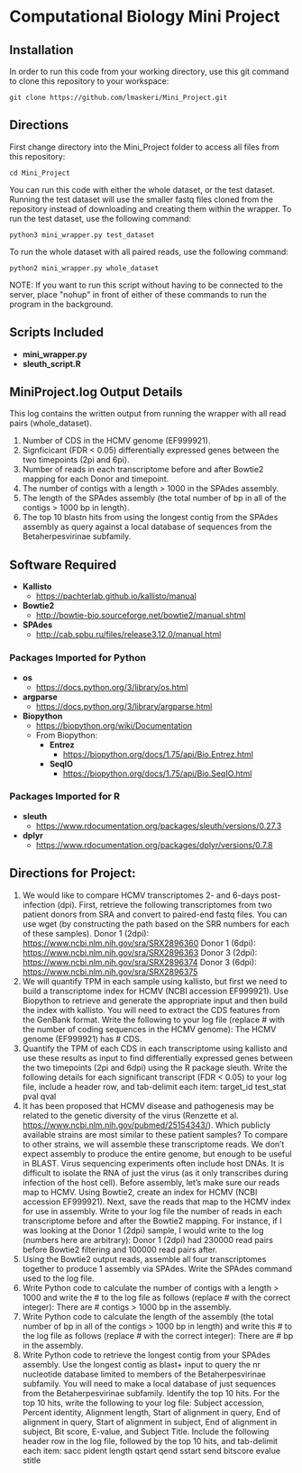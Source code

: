 # Computational Biology Mini Project

## Installation
In order to run this code from your working directory, use this git command to clone this repository to your workspace:
```
git clone https://github.com/lmaskeri/Mini_Project.git
```

## Directions

First change directory into the Mini_Project folder to access all files from this repository:
```
cd Mini_Project 
```

You can run this code with either the whole dataset, or the test dataset. 
Running the test dataset will use the smaller fastq files cloned from the repository instead of downloading and creating them within the wrapper. To run the test dataset, use the following command:
```
python3 mini_wrapper.py test_dataset
```

To run the whole dataset with all paired reads, use the following command:
```
python2 mini_wrapper.py whole_dataset
```
NOTE: If you want to run this script without having to be connected to the server, place "nohup" in front of either of these commands to run the program in the background.

## Scripts Included
* **mini_wrapper.py** 
* **sleuth_script.R** 

## MiniProject.log Output Details
This log contains the written output from running the wrapper with all read pairs (whole_dataset). 

1. Number of CDS in the HCMV genome (EF999921).
2. Signficicant (FDR < 0.05) differentially expressed genes between the two timepoints (2pi and 6pi).
3. Number of reads in each transcriptome before and after Bowtie2 mapping for each Donor and timepoint.
4. The number of contigs with a length > 1000 in the SPAdes assembly.
5. The length of the SPAdes assembly (the total number of bp in all of the contigs > 1000 bp in length).
6. The top 10 blastn hits from using the longest contig from the SPAdes assembly as query against a local database of sequences from the Betaherpesvirinae subfamily.

## Software Required
* **Kallisto**
  - https://pachterlab.github.io/kallisto/manual
* **Bowtie2**
  - http://bowtie-bio.sourceforge.net/bowtie2/manual.shtml
* **SPAdes**
  - http://cab.spbu.ru/files/release3.12.0/manual.html

### Packages Imported for Python
* **os** 
  - https://docs.python.org/3/library/os.html
* **argparse**
  - https://docs.python.org/3/library/argparse.html
* **Biopython**
  - https://biopython.org/wiki/Documentation
  - From Biopython:
    - **Entrez**
      - https://biopython.org/docs/1.75/api/Bio.Entrez.html
    - **SeqIO**
      - https://biopython.org/docs/1.75/api/Bio.SeqIO.html

### Packages Imported for R
* **sleuth** 
  - https://www.rdocumentation.org/packages/sleuth/versions/0.27.3
* **dplyr**
  - https://www.rdocumentation.org/packages/dplyr/versions/0.7.8


## Directions for Project:

1. We would like to compare HCMV transcriptomes 2- and 6-days post-infection (dpi). First, retrieve the following
transcriptomes from two patient donors from SRA and convert to paired-end fastq files. You can use wget (by
constructing the path based on the SRR numbers for each of these samples).
Donor 1 (2dpi): https://www.ncbi.nlm.nih.gov/sra/SRX2896360
Donor 1 (6dpi): https://www.ncbi.nlm.nih.gov/sra/SRX2896363
Donor 3 (2dpi): https://www.ncbi.nlm.nih.gov/sra/SRX2896374
Donor 3 (6dpi): https://www.ncbi.nlm.nih.gov/sra/SRX2896375
2. We will quantify TPM in each sample using kallisto, but first we need to build a transcriptome index for HCMV (NCBI
accession EF999921). Use Biopython to retrieve and generate the appropriate input and then build the index with
kallisto. You will need to extract the CDS features from the GenBank format. Write the following to your log file (replace # with the number of coding sequences in the HCMV genome): The HCMV genome (EF999921) has # CDS.
3. Quantify the TPM of each CDS in each transcriptome using kallisto and use these results as input to find differentially
expressed genes between the two timepoints (2pi and 6dpi) using the R package sleuth. Write the following details for
each significant transcript (FDR < 0.05) to your log file, include a header row, and tab-delimit each item:
target_id test_stat pval qval
4. It has been proposed that HCMV disease and pathogenesis may be related to the genetic diversity of the virus
(Renzette et al. https://www.ncbi.nlm.nih.gov/pubmed/25154343/). Which publicly available strains are most similar to
these patient samples? To compare to other strains, we will assemble these transcriptome reads. We don’t expect
assembly to produce the entire genome, but enough to be useful in BLAST. Virus sequencing experiments often include
host DNAs. It is difficult to isolate the RNA of just the virus (as it only transcribes during infection of the host cell). Before
assembly, let’s make sure our reads map to HCMV. Using Bowtie2, create an index for HCMV (NCBI accession EF999921).
Next, save the reads that map to the HCMV index for use in assembly. Write to your log file the number of reads in each
transcriptome before and after the Bowtie2 mapping. For instance, if I was looking at the Donor 1 (2dpi) sample, I would
write to the log (numbers here are arbitrary):
Donor 1 (2dpi) had 230000 read pairs before Bowtie2 filtering and 100000 read pairs after.
5. Using the Bowtie2 output reads, assemble all four transcriptomes together to produce 1 assembly via SPAdes. Write
the SPAdes command used to the log file.
6. Write Python code to calculate the number of contigs with a length > 1000 and write the # to the log file as follows
(replace # with the correct integer):
There are # contigs > 1000 bp in the assembly.
7. Write Python code to calculate the length of the assembly (the total number of bp in all of the contigs > 1000 bp in
length) and write this # to the log file as follows (replace # with the correct integer):
There are # bp in the assembly.
8. Write Python code to retrieve the longest contig from your SPAdes assembly. Use the longest contig as blast+ input to
query the nr nucleotide database limited to members of the Betaherpesvirinae subfamily. You will need to make a local
database of just sequences from the Betaherpesvirinae subfamily. Identify the top 10 hits. For the top 10 hits, write the
following to your log file: Subject accession, Percent identity, Alignment length, Start of alignment in query, End of
alignment in query, Start of alignment in subject, End of alignment in subject, Bit score, E-value, and Subject Title.
Include the following header row in the log file, followed by the top 10 hits, and tab-delimit each item:
sacc pident length qstart qend sstart send bitscore evalue stitle 











